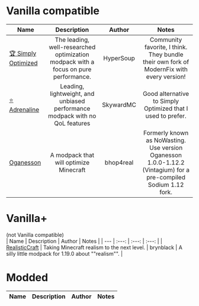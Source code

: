 # Vanilla compatible
| Name | Description | Author | Notes |
| --- | :---: | :---: | :---: |
| [🏆 Simply Optimized](modrinth.com/modpack/sop) | The leading, well-researched optimization modpack with a focus on pure performance. | HyperSoup | Community favorite, I think. They bundle their own fork of ModernFix with every version! |
| [⭐ Adrenaline](https://modrinth.com/modpack/adrenaline) | Leading, lightweight, and unbiased performance modpack with no QoL features  | SkywardMC | Good alternative to Simply Optimized that I used to prefer. |
| [Oganesson](https://modrinth.com/modpack/oganesson) | A modpack that will optimize Minecraft | bhop4real | Formerly known as NoWasting. Use version Oganesson 1.0.0-1.12.2 (Vintagium) for a pre-compiled Sodium 1.12 fork. |

# Vanilla+
(not Vanilla compatible)       
| Name | Description | Author | Notes |
| --- | :---: | :---: | :---: |
| [RealisticCraft](https://modrinth.com/modpack/realisticcraft) | Taking Minecraft realism to the next level. | brynblack | A silly little modpack for 1.19.0 about ""realism"". |

# Modded
| Name | Description | Author | Notes |
| --- | :---: | :---: | :---: |
